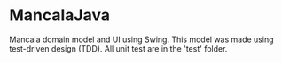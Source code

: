# MancalaJava
Mancala domain model and UI using Swing. This model was made using test-driven design (TDD). All unit test are in the 'test' folder.
